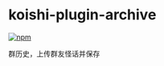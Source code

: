# koishi-plugin-archive

[![npm](https://img.shields.io/npm/v/koishi-plugin-archive?style=flat-square)](https://www.npmjs.com/package/koishi-plugin-archive)

群历史，上传群友怪话并保存
